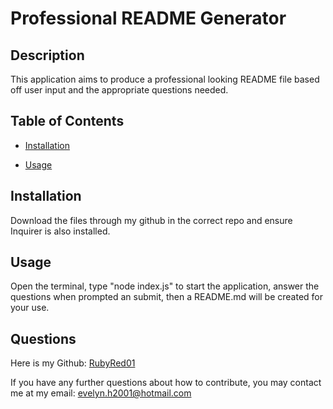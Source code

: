 # Professional README Generator

## Description

This application aims to produce a professional looking README file based off user input and the appropriate questions needed.

## Table of Contents

* [Installation](#installation)

* [Usage](#usage)

## Installation

Download the files through my github in the correct repo and ensure Inquirer is also installed.



## Usage

Open the terminal, type "node index.js" to start the application, answer the questions when prompted an submit, then a README.md will be created for your use.



## Questions

Here is my Github: [RubyRed01](https://github.com/RubyRed01)

If you have any further questions about how to contribute, you may contact me at my email: evelyn.h2001@hotmail.com

